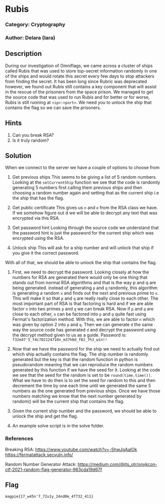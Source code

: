 # Rubis
### Category: Cryptography
### Author: Delara (lara)

## Description
 
During our investigation of Omniflags, we came across a cluster of ships called Rubis that was used to store top-secret information randomly in one of the ships and would rotate this secret every few days to stop attackers from finding the secret. It has been long since Rubric was deprecated however, we found out Rubis still contains a key component that will assist in the rescue of the prisoners from the space prison. We managed to get the source code that was used to run Rubis and for better or for worse, Rubis is still running at `<ip>:<port>`. We need you to unlock the ship that contains the flag so we can save the prisoners. 

## Hints
1. Can you break RSA?
2. Is it truly random? 

## Solution
When we connect to the server we have a couple of options to choose from
1. Get previous ships
    This seems to be giving a list of 5 random numbers. Looking at the `setCurrentShip` function we see that the code is randomly generating 5 numbers first calling them previous ships and then choosing a random number again and setting that as the current ship i.e the ship that has the flag.

2. Get public certificate
    This gives us `n` and `e` from the RSA class we have. If we somehow figure out d we will be able to decrypt any text that was encrypted via this RSA.

3. Get password hint
    Looking through the source code we understand that the password hint is just the password for the current ship which was encrypted using the RSA.

4. Unlock ship
    This will ask for a ship number and will unlock that ship if you give it the correct password.

With all of that, we should be able to unlock the ship that contains the flag.

1. First, we need to decrypt the password. Looking closely at how the numbers for RSA are generated there would only be one thing that stands out from normal RSA algorithms and that is the way p and q are being generated. instead of generating `p` and `q` randomly, this algorithm is generating a random `x` and finds out the next and previous prime to `x`. This will make it so that `p` and `q` are really really close to each other. The most important part of RSA is that factoring is hard and if we are able factor `n` into two primes `p` and `q` we can break RSA. Now if `p` and `q` are close to each other, `n` can be factored into `p` and `q` quite fast using Fermat's factorization method. With this, we are able to factor `n` which was given by option 2 into `p` and `q`. Then we can generate `d` the same way the source code has generated `d` and decrypt the password using the decrypt method given to us as a guide. 
Password is: `f32m47'5_f4c702124710n_m37h0d_f02_7h3_w1n!!`

2. Now that we have the password for the ship we need to actually find out which ship actually contains the flag. The ship number is randomly generated but the key is that the random function in python is pseudorandom meaning that we can reproduce the random numbers generated by this function if we have the seed for it. Looking at the code we see that the seed for the random is set to be `round(time.time())`. What we have to do then is to set the seed for random to this and then decrement the time by one each time until we generated the same 5 numbers as the one generated from previous ships. Once we have those numbers matching we know that the next number generated by random() will be the current ship that contains the flag. 

3. Given the current ship number and the password, we should be able to unlock the ship and get the flag. 
4. An example solve script is in the solve folder. 
### References
Breaking RSA:
https://www.youtube.com/watch?v=-ShwJqAalOk
https://fermatattack.secvuln.info/

Random Number Generator Attack:
https://medium.com/@its_otr/snykcon-ctf-2021-random-flag-generator-983cda19d67f 

## Flag
`magpie{17_w45n'7_72u1y_24nd0m_4f732_411}`
